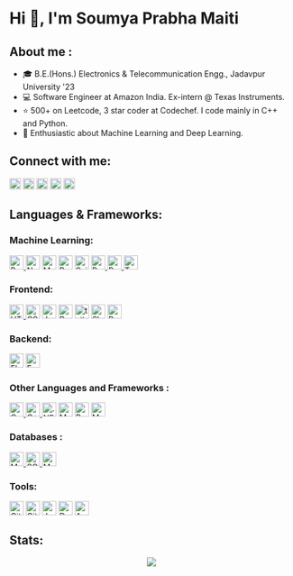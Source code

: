 <h1>Hi 👋, I'm Soumya Prabha Maiti</h1>

<h2>About me :</h2>

- 🎓 B.E.(Hons.) Electronics & Telecommunication Engg., Jadavpur University '23 
- 💻 Software Engineer at Amazon India. Ex-intern @ Texas Instruments.
- ⭐ 500+ on Leetcode, 3 star coder at Codechef. I code mainly in C++ and Python.
- 🤖 Enthusiastic about Machine Learning and Deep Learning.


<p>
<h2>Connect with me:</h2>
<a href="mailto:soumyaprabhamaiti2001@gmail.com"><img src="https://img.shields.io/badge/Email-c14438?style=for-the-badge&logo=gmail&logoColor=white" alt="Email" height="20"/></a>
<a href="https://www.linkedin.com/in/soumya-prabha-maiti/" target="blank"><img src="https://img.shields.io/badge/LinkedIn-0077B5.svg?style=for-the-badge&logo=linkedin&logoColor=white" alt="LinkedIn" height="20" /></a>
<a href="https://www.leetcode.com/soumya_prabha_maiti" target="blank"><img src="https://img.shields.io/badge/LeetCode-000000?style=for-the-badge&logo=LeetCode&logoColor=#d16c06" alt="LeetCode" height="20" /></a>
<a href="https://huggingface.co/soumyaprabhamaiti" target="blank"><img src="https://img.shields.io/badge/HuggingFace-000000?style=for-the-badge&logo=huggingface&logoColor=#FFD21E" alt="HuggingFace" height="20" /></a>
<a href="https://scholar.google.com/citations?hl=en&user=DYqm0ysAAAAJ" target="blank"><img src="https://img.shields.io/badge/Google%20Scholar-FFFFFF?style=for-the-badge&logo=googlescholar&logoColor=#4285F4" alt="Google Scholar" height="20" /></a>

<!-- <a href="https://kaggle.com/soumyaprabhamaiti" target="blank"><img src="https://img.shields.io/badge/Kaggle-035a7d?style=for-the-badge&logo=kaggle&logoColor=white" alt="KaggleId" height="20"/></a>
<a href="https://www.codechef.com/users/soumya_prabha" target="blank"><img src="https://img.shields.io/badge/CodeChef-964C00.svg?style=for-the-badge&logo=CodeChef&logoColor=white" alt="CodechefId" height="20" /></a> -->
</p>
<!-- TODO : add usernames inside badges -->
<!-- <a href="mailto:soumyaprabhamaiti2001@gmail.com"><img src="https://img.shields.io/badge/soumyaprabhamaiti2001@gmail.com-c14438?&logo=gmail&logoColor=white" alt="Email" height="20"/></a>
<a href="https://www.linkedin.com/in/soumya-prabha-maiti/" target="blank"><img src="https://img.shields.io/badge/soumya-prabha-maiti-0077B5.svg?logo=linkedin&logoColor=white" alt="LinkedinId" height="20" /></a> -->

<h2>Languages & Frameworks:</h2>

<p>
<h3>Machine Learning:</h3>
<a href="https://www.python.org" target="blank"> <img src="https://img.shields.io/badge/Python-3776AB?style=for-the-badge&logo=python&logoColor=ffdd54" alt="Python" height="25"/> </a> 
<a href="https://numpy.org/" target="blank"><img src="https://img.shields.io/badge/NumPy-013243.svg?style=for-the-badge&logo=numpy&logoColor=white" alt="NumPy" height="25"/></a>
<a href="https://matplotlib.org/" target="blank"><img src="https://img.shields.io/badge/Matplotlib-ffffff.svg?style=for-the-badge&logo=Matplotlib&logoColor=black" alt="Matplotlib" height="25"/></a>
<a href="https://pandas.pydata.org/" target="blank"><img src="https://img.shields.io/badge/Pandas-150458.svg?style=for-the-badge&logo=pandas&logoColor=white" alt="Pandas" height="25"/></a>
<a href="https://scikit-learn.org/" target="blank"> <img src="https://img.shields.io/badge/Scikit--learn-F7931E.svg?style=for-the-badge&logo=scikit-learn&logoColor=white" alt="Scikit-learn" height="25"/></a>
<a href="https://pytorch.org/" target="blank"> <img src="https://img.shields.io/badge/PyTorch-EE4C2C.svg?style=for-the-badge&logo=PyTorch&logoColor=white" alt="PyTorch" height="25"/> </a>
<a href="https://lightning.ai/" target="blank"> <img src="https://img.shields.io/badge/PyTorch%20Lightning-792EE5.svg?style=for-the-badge&logo=Lightning&logoColor=white" alt="PyTorch Lightning" height="25"/> </a>
<a href="https://www.tensorflow.org" target="blank"> <img src="https://img.shields.io/badge/TensorFlow-FF6F00.svg?style=for-the-badge&logo=TensorFlow&logoColor=white" alt="TensorFlow" height="25"/> </a>
</p>


<p>
<h3>Frontend:</h3>
<a href="https://developer.mozilla.org/en-US/docs/Web/HTML" target="blank"><img src="https://img.shields.io/badge/HTML5-E34F26.svg?style=for-the-badge&logo=html5&logoColor=white" alt="HTML" height="25"/> </a>  
<a href="https://developer.mozilla.org/en-US/docs/Web/CSS" target="blank"><img src="https://img.shields.io/badge/CSS3-white.svg?style=for-the-badge&logo=css&logoColor=663399" alt="CSS3" height="25"/></a> 
<a href="https://developer.mozilla.org/en-US/docs/Web/JavaScript" target="blank"> <img src="https://img.shields.io/badge/JavaScript-323330.svg?style=for-the-badge&logo=javascript&logoColor=F7DF1E" alt="JavaScript" height="25"/></a>
<a href="https://react.dev/" target="blank"> <img src="https://img.shields.io/badge/React-000000.svg?style=for-the-badge&logo=react&logoColor=61DAFB" alt="React" height="25"/></a>
<a href="https://tailwindcss.com/" target="blank"> <img src="https://img.shields.io/badge/tailwindcss-000000.svg?style=for-the-badge&logo=tailwindcss&logoColor=06B6D4" alt="tailwindcss" height="25"/></a>
<a href="https://ui.shadcn.com/" target="blank"> <img src="https://img.shields.io/badge/shadcn%2Fui-000000.svg?style=for-the-badge&logo=shadcnui&logoColor=FFFFFF" alt="Shadcnui" height="25"/></a>
<a href="https://getbootstrap.com/" target="blank"> <img src="https://img.shields.io/badge/Bootstrap-7952B3.svg?style=for-the-badge&logo=bootstrap&logoColor=FFFFFF" alt="Bootstrap" height="25"/></a>



<h3>Backend:</h3>
<a href="https://flask.palletsprojects.com/" target="blank"> <img src="https://img.shields.io/badge/Flask-000000.svg?style=for-the-badge&logo=flask&logoColor=white" alt="Flask" height="25"/></a> 
<a href="https://fastapi.tiangolo.com/" target="blank"> <img src="https://img.shields.io/badge/FastAPI-009688.svg?style=for-the-badge&logo=FastAPI&logoColor=white" alt="FastAPI" height="25"/></a> 
</p>


<p>
<h3>Other Languages and Frameworks :</h3>
<a href="https://www.cprogramming.com/" target="blank"> <img src="https://img.shields.io/badge/c-00599C.svg?style=for-the-badge&logo=c&logoColor=white" alt="C" height="25"/> </a> 
<a href="https://en.cppreference.com/w/" target="blank"><img src="https://img.shields.io/badge/c++-00599C.svg?style=for-the-badge&logo=c%2B%2B&logoColor=white" alt="C++" height="25"/> </a>
<a href="#" target="blank"><img src="https://img.shields.io/badge/.NET-734F96.svg?style=for-the-badge&logo=dotenet&logoColor=white" alt=".NET" height="25"/></a>
<a href="#" target="blank"><img src="https://img.shields.io/badge/Markdown-000000.svg?style=for-the-badge&logo=markdown&logoColor=white" alt="Markdown" height="25"/></a>
<a href="#" target="blank"><img src="https://img.shields.io/badge/Bash_script-121011.svg?style=for-the-badge&logo=gnu-bash&logoColor=white" alt="Bash scipting" height="25"/></a>
<a href="https://www.mathworks.com/" target="blank"> <img src="https://img.shields.io/badge/MATLAB-00599C.svg?style=for-the-badge" alt="MATLAB" height="25"/> </a> 
</p>


<p>
<h3>Databases :</h3>
<a href="https://www.mysql.com/" target="blank"> <img src="https://img.shields.io/badge/MySQL-4479A1.svg?style=for-the-badge&logo=mysql&logoColor=white" alt="MySQL" height="25"/> </a>
<a href="https://www.sqlite.org/" target="blank"> <img src="https://img.shields.io/badge/SQLite-003B57.svg?style=for-the-badge&logo=sqlite&logoColor=white" alt="SQLite" height="25"/> </a>
<a href="https://www.mongodb.com/" target="blank"> <img src="https://img.shields.io/badge/MongoDB-47A248.svg?style=for-the-badge&logo=mongodb&logoColor=white" alt="MongoDB" height="25"/> </a>
</p>


<p>
<h3>Tools:</h3>
<a href="https://git-scm.com/" target="blank"> <img src="https://img.shields.io/badge/Git-F05032.svg?style=for-the-badge&logo=git&logoColor=white" alt="Git" height="25"/></a>
<a href="https://github.com/" target="blank"> <img src="https://img.shields.io/badge/GitHub-181717.svg?style=for-the-badge&logo=github&logoColor=white" alt="GitHub" height="25"/></a>
<!-- <a href="https://bitbucket.org/product/" target="blank"> <img src="https://img.shields.io/badge/Bitbucket-0052CC.svg?style=for-the-badge&logo=bitbucket&logoColor=white" alt="Bitbucket" height="25"/></a> -->
<!-- <a href="https://code.visualstudio.com/" target="blank"><img src="https://img.shields.io/badge/VS%20Code-0078d7.svg?style=for-the-badge&logo=visual-studio-code&logoColor=white" alt="VS Code" height="25"/></a>  -->
<!-- <a href="https://www.jetbrains.com/pycharm/" target="blank"><img src="https://img.shields.io/badge/pycharm-143?style=for-the-badge&logo=pycharm&logoColor=black&color=black&labelColor=green" alt="PyCharm" height="25"/></a>  -->
<a href="https://jupyter.org/" target="blank"><img src="https://img.shields.io/badge/Jupyter-F37626.svg?style=for-the-badge&logo=jupyter&logoColor=white" alt="Jupyter" height="25"/></a> 
<!-- <a href="https://www.linux.org/" target="blank"> <img src="https://img.shields.io/badge/Linux-FCC624?style=for-the-badge&logo=linux&logoColor=black" alt="Linux" height="25"/> </a>  -->
<a href="https://www.docker.com/" target="blank"><img src="https://img.shields.io/badge/Docker-2496ED.svg?style=for-the-badge&logo=docker&logoColor=white" alt="Docker" height="25"/></a> 
<!-- <a href="https://www.linode.com/" target="blank"> <img src="https://img.shields.io/badge/linode-00A95C?style=for-the-badge&logo=linode&logoColor=white" alt="Linode" height="25"/> </a> -->
<a href="https://azure.microsoft.com/en-in/products/devops" target="blank"><img src="https://img.shields.io/badge/Azure%20DevOps-0072C6.svg?style=for-the-badge&logo=microsoftazure&logoColor=white" alt="Azure DevOps" height="25"/></a> 
<!-- <a href="https://heroku.com" target="blank"> <img src="https://img.shields.io/badge/heroku-430098.svg?style=for-the-badge&logo=heroku&logoColor=white" alt="Heroku" height="25"/> </a> -->
<!-- <a href="https://www.arduino.cc/" target="blank"> <img src="https://img.shields.io/badge/-Arduino-00979D?style=for-the-badge&logo=Arduino&logoColor=white" alt="Arduino" height="25"/> </a> -->
</p>

<h2>Stats:</h2>
<p align="center">
  <!-- <img src="https://github-readme-stats.vercel.app/api?username=soumya-prabha-maiti&show_icons=true&line_height=20&theme=tokyonight" />  -->
  <img src="https://github-readme-stats.vercel.app/api/top-langs/?username=soumya-prabha-maiti&layout=compact&theme=tokyonight" />
</p>

<!-- [*Like what you see? Consider nominating me for GitHub Stars!*](https://stars.github.com/nominate/) -->

